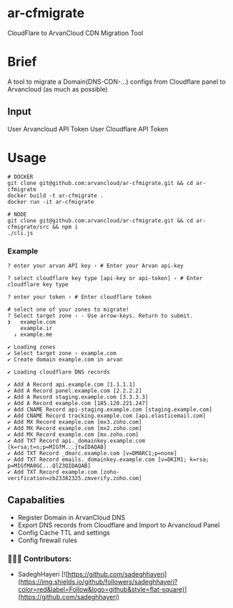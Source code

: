 # ar-cfmigrate
CloudFlare to ArvanCloud CDN Migration Tool

# Brief
A tool to migrate a Domain(DNS-CDN-...) configs from Cloudflare panel to Arvancloud (as much as possible)

## Input
User Arvancloud API Token 
User Cloudflare API Token

# Usage
```
# DOCKER 
git clone git@github.com:arvancloud/ar-cfmigrate.git && cd ar-cfmigrate 
docker build -t ar-cfmigrate .
docker run -it ar-cfmigrate

# NODE
git clone git@github.com:arvancloud/ar-cfmigrate.git && cd ar-cfmigrate/src && npm i
./cli.js
```

### Example
```
? enter your arvan API key › # Enter your Arvan api-key

? select cloudflare key type [api-key or api-token] › # Enter cloudflare key type

? enter your token › # Enter cloudflare token

# select one of your zones to migrate!
? Select target zone › - Use arrow-keys. Return to submit.
❯   example.com
    example.ir
  ↓ example.me

✔ Loading zones
✔ Select target zone › example.com
✔ Create domain example.com in arvan

✔ Loading cloudflare DNS records

✔ Add A Record api.example.com [1.1.1.1]
✔ Add A Record panel.example.com [2.2.2.2]
✔ Add A Record staging.example.com [3.3.3.3]
✔ Add A Record example.com [185.120.221.247]
✔ Add CNAME Record api-staging.example.com [staging.example.com]
✔ Add CNAME Record tracking.example.com [api.elasticemail.com]
✔ Add MX Record example.com [mx3.zoho.com]
✔ Add MX Record example.com [mx2.zoho.com]
✔ Add MX Record example.com [mx.zoho.com]
✔ Add TXT Record api._domainkey.example.com [k=rsa;t=s;p=MIGfM...jtwIDAQAB]
✔ Add TXT Record _dmarc.example.com [v=DMARC1;p=none]
✔ Add TXT Record emails._domainkey.example.com [v=DKIM1; k=rsa; p=MIGfMA0GC...QlZ3QIDAQAB]
✔ Add TXT Record example.com [zoho-verification=zb23382325.zmverify.zoho.com]
```

## Capabalities
- Register Domain in ArvanCloud DNS
- Export DNS records from Cloudflare and Import to Arvancloud Panel
- Config Cache TTL and settings
- Config firewall rules 

### 👨🏻‍💻 Contributors:
- SadeghHayeri [![https://github.com/sadeghhayeri](https://img.shields.io/github/followers/sadeghhayeri?color=red&label=Follow&logo=github&style=flat-square)](https://github.com/sadeghhayeri)
